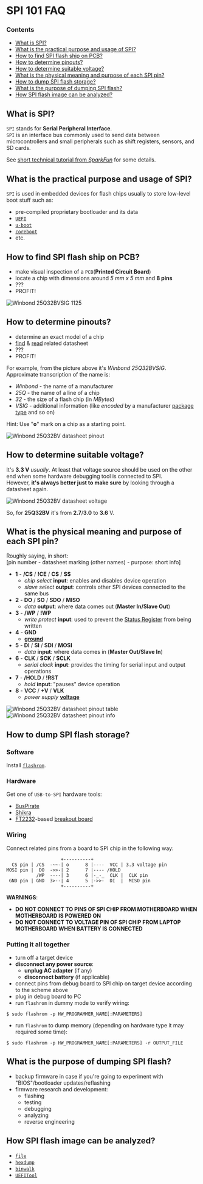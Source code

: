 

# SPI 101 FAQ


### Contents

 * [What is SPI?](#what-is-spi)
 * [What is the practical purpose and usage of SPI?](#what-is-the-practical-purpose-and-usage-of-spi)
 * [How to find SPI flash ship on PCB?](#how-to-find-spi-flash-ship-on-pcb)
 * [How to determine pinouts?](#how-to-determine-pinouts)
 * [How to determine suitable voltage?](#how-to-determine-suitable-voltage)
 * [What is the physical meaning and purpose of each SPI pin?](#what-is-the-physical-meaning-and-purpose-of-each-spi-pin)
 * [How to dump SPI flash storage?](#how-to-dump-spi-flash-storage)
 * [What is the purpose of dumping SPI flash?](#what-is-the-purpose-of-dumping-spi-flash)
 * [How SPI flash image can be analyzed?](#how-spi-flash-image-can-be-analyzed)





## What is SPI?

`SPI` stands for **Serial Peripheral Interface**.  
`SPI` is an interface bus commonly used to send data between microcontrollers and small peripherals such as shift registers, sensors, and SD cards.  

See [short technical tutorial from _SparkFun_](https://learn.sparkfun.com/tutorials/serial-peripheral-interface-spi) for some details.  




## What is the practical purpose and usage of SPI?

`SPI` is used in embedded devices for flash chips usually to store low-level boot stuff such as:
 - pre-compiled proprietary bootloader and its data
 - [`UEFI`](https://www.uefi.org)
 - [`u-boot`](https://www.denx.de/wiki/U-Boot)
 - [`coreboot`](https://coreboot.org/)
 - etc.  




## How to find SPI flash ship on PCB?

 - make visual inspection of a `PCB`(**Printed Circuit Board**)
 - locate a chip with dimensions around *5 mm x 5 mm* and **8 pins**
 - ???
 - PROFIT!

![Winbond 25Q32BVSIG 1125](../master/pics/spi_flash.png)  




## How to determine pinouts?

 - determine an exact model of a chip
 - [find](https://duckduckgo.com/?q=winbond+"w25q32bvsig"+datasheet) &
 [read](https://www.winbond.com/resource-files/w25q32bv_revi_100413_wo_automotive.pdf) related datasheet
 - ???
 - PROFIT!

For example, from the picture above it's _Winbond 25Q32BVSIG_.  
Approximate transcription of the name is:
 - _Winbond_ - the name of a manufacturer
 - _25Q_ - the name of a line of a chip
 - _32_ - the size of a flash chip (in _MBytes_)
 - _VSIG_ - additional information (like _encoded_ by a manufacturer
 [package type](https://en.wikipedia.org/wiki/List_of_integrated_circuit_packaging_types) and so on)

Hint: Use "**o**" mark on a chip as a starting point.

![Winbond 25Q32BV datasheet pinout](../master/pics/w25q32bv_datasheet_pinout.png)  




## How to determine suitable voltage?

It's **3.3 V** _usually_. At least that voltage source should be used on the other end when some hardware debugging tool is connected to SPI.  
However, **it's always better just to make sure** by looking through a datasheet again.  

![Winbond 25Q32BV datasheet voltage](../master/pics/w25q32bv_datasheet_voltage.png)  

So, for **25Q32BV** it's from **2.7**/**3.0** to **3.6** V.  




## What is the physical meaning and purpose of each SPI pin?

Roughly saying, in short:  
[pin number - datasheet marking (other names) - purpose: short info]

 - **1** - **/CS** / **!CE** / **CS** / **SS**
    - _chip select_ **input**: enables and disables device operation
    - _slave select_ **output**: controls other SPI devices connected to the same bus
 - **2** - **DO** / **SO** / **SDO** / **MISO**
    - _data_ **output**: where data comes out (**Master In/Slave Out**)
 - **3** - **/WP** / **!WP**
    - _write protect_ **input**: used to prevent the
 [Status Register](http://www.avrbeginners.net/architecture/spi/spi.html#spsr) from being written
 - **4** - **GND**
    - [**ground**](https://en.wikipedia.org/wiki/Ground_(electricity)#Electronics)
 - **5** - **DI** / **SI** / **SDI** / **MOSI**
    - _data_ **input**: where data comes in (**Master Out/Slave In**)
 - **6** - **CLK** / **SCK** / **SCLK**
    - _serial clock_ **input**: provides the timing for serial input and output operations
 - **7** - **/HOLD** / **!RST**
    - _hold_ **input**: "pauses" device operation
 - **8** - **VCC** / **+V** / **VLK**
    - _power supply_ [**voltage**](https://en.wikipedia.org/wiki/Voltage)

![Winbond 25Q32BV datasheet pinout table](../master/pics/w25q32bv_datasheet_pinout_table.png)  
![Winbond 25Q32BV datasheet pinout info](../master/pics/w25q32bv_datasheet_pinout_info.png)  




## How to dump SPI flash storage?


### Software

Install [`flashrom`](https://www.flashrom.org/Flashrom).


### Hardware

Get one of `USB-to-SPI` hardware tools:
 * [BusPirate](http://dangerousprototypes.com/docs/Bus_Pirate_v3.6)
 * [Shikra](https://int3.cc/products/the-shikra)
 * [FT2232](https://www.ftdichip.com/Products/ICs/FT2232H.html)-based [breakout board](http://dangerousprototypes.com/docs/FT2232_breakout_board)


### Wiring

Connect related pins from a board to SPI chip in the following way:
```
                    +----------+
  CS pin | /CS  -~~-| o      8 |----  VCC | 3.3 voltage pin
MOSI pin |  DO  ->>-| 2      7 |---- /HOLD
           /WP  ----| 3      6 |-_-_  CLK |  CLK pin
 GND pin | GND  3>--| 4      5 |->>-  DI  |  MISO pin
                    +----------+
```

**WARNINGS**:
 - **DO NOT CONNECT TO PINS OF SPI CHIP FROM MOTHERBOARD WHEN MOTHERBOARD IS POWERED ON**
 - **DO NOT CONNECT TO VOLTAGE PIN OF SPI CHIP FROM LAPTOP MOTHERBOARD WHEN BATTERY IS CONNECTED**


### Putting it all together

 - turn off a target device
 - **disconnect any power source**:
    - **unplug AC adapter** (if any)
    - **disconnect battery** (if applicable)
 - connect pins from debug board to SPI chip on target device according to the scheme above
 - plug in debug board to PC
 - run `flashrom` in dummy mode to verify wiring:
```
$ sudo flashrom -p HW_PROGRAMMER_NAME[:PARAMETERS]
```
 - run `flashrom` to dump memory (depending on hardware type it may required some time):
```
$ sudo flashrom -p HW_PROGRAMMER_NAME[:PARAMETERS] -r OUTPUT_FILE
```




## What is the purpose of dumping SPI flash?

 - backup firmware in case if you're going to experiment with "BIOS"/bootloader updates/reflashing
 - firmware research and development:
    - flashing
    - testing
    - debugging
    - analyzing
    - reverse engineering




## How SPI flash image can be analyzed?

 - [`file`](http://man7.org/linux/man-pages/man1/file.1.html)
 - [`hexdump`](http://man7.org/linux/man-pages/man1/hexdump.1.html)
 - [`binwalk`](https://github.com/ReFirmLabs/binwalk)
 - [`UEFITool`](https://github.com/LongSoft/UEFITool)




